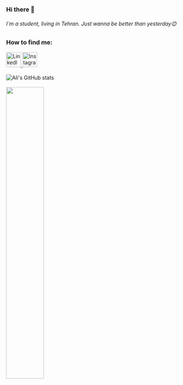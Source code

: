 ### Hi there 👋
###### I`m a student, living in Tehran. Just wanna be better than yesterday😊

### How to find me:

<a href="https://www.linkedin.com/in/seyedali-s-b30a4b1a0/"><img src="https://upload.wikimedia.org/wikipedia/commons/e/e9/Linkedin_icon.svg" alt="LinkedIn" width="40" height="40">
<a href="https://www.instagram.com/salisho9779/"><img src="https://www.shareicon.net/data/512x512/2015/08/04/79822_circle_512x512.png" alt="Instagram" width="40" height="40">
</a>
<br >
<br >
           ![Ali's GitHub stats](https://github-readme-stats.vercel.app/api?username=SAliSH79&show_icons=true&theme=gruvbox) 
<br >
<br >
           <img width="45%" src="https://github-readme-stats.vercel.app/api/top-langs?username=SAliSH79&show_icons=true&locale=en&layout=compact"/>

